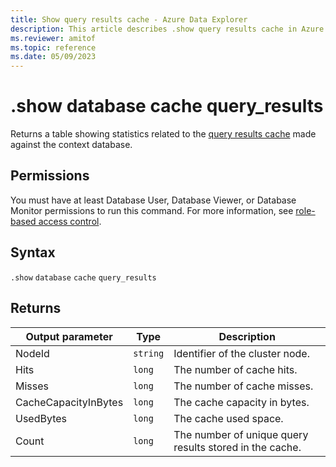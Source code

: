 ```yaml
---
title: Show query results cache - Azure Data Explorer
description: This article describes .show query results cache in Azure Data Explorer.
ms.reviewer: amitof
ms.topic: reference
ms.date: 05/09/2023
---
```

# .show database cache query_results

Returns a table showing statistics related to the [query results cache](../query/query-results-cache.md) made against the context database.

## Permissions

You must have at least Database User, Database Viewer, or Database Monitor permissions to run this command. For more information, see [role-based access control](access-control/role-based-access-control.md).

## Syntax

`.show` `database` `cache` `query_results`

## Returns
 
|Output parameter |Type |Description 
|---|---|---
|NodeId|`string`|Identifier of the cluster node.
|Hits  |`long`|The number of cache hits.
|Misses  |`long`|The number of cache misses.
|CacheCapacityInBytes |`long` |The cache capacity in bytes.
|UsedBytes  |`long` |The cache used space.
|Count  |`long`| The number of unique query results stored in the cache.
